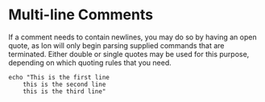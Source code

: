 # Multi-line Comments

If a comment needs to contain newlines, you may do so by having an open quote, as Ion will only
begin parsing supplied commands that are terminated. Either double or single quotes may be used
for this purpose, depending on which quoting rules that you need.

```ion
echo "This is the first line
    this is the second line
    this is the third line"
```
